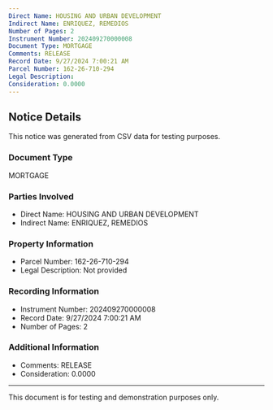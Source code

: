 ```yaml
---
Direct Name: HOUSING AND URBAN DEVELOPMENT
Indirect Name: ENRIQUEZ, REMEDIOS
Number of Pages: 2
Instrument Number: 202409270000008
Document Type: MORTGAGE
Comments: RELEASE
Record Date: 9/27/2024 7:00:21 AM
Parcel Number: 162-26-710-294
Legal Description: 
Consideration: 0.0000
---
```


## Notice Details

This notice was generated from CSV data for testing purposes.

### Document Type
MORTGAGE

### Parties Involved
- Direct Name: HOUSING AND URBAN DEVELOPMENT
- Indirect Name: ENRIQUEZ, REMEDIOS

### Property Information
- Parcel Number: 162-26-710-294
- Legal Description: Not provided

### Recording Information
- Instrument Number: 202409270000008
- Record Date: 9/27/2024 7:00:21 AM
- Number of Pages: 2

### Additional Information
- Comments: RELEASE
- Consideration: 0.0000

---

This document is for testing and demonstration purposes only.
